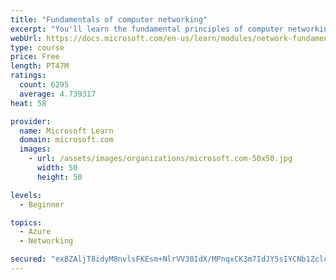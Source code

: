 ```yaml
---
title: "Fundamentals of computer networking"
excerpt: "You'll learn the fundamental principles of computer networking to prepare you for the Azure admin and developer learning paths."
webUrl: https://docs.microsoft.com/en-us/learn/modules/network-fundamentals/
type: course
price: Free
length: PT47M
ratings:
  count: 6295
  average: 4.739317
heat: 58

provider:
  name: Microsoft Learn
  domain: microsoft.com
  images:
    - url: /assets/images/organizations/microsoft.com-50x50.jpg
      width: 50
      height: 50

levels:
  - Beginner

topics:
  - Azure
  - Networking

secured: "ex8ZAljT8idyM8nvlsFKEsm+NlrVV30IdX/MPnqxCK3m7IdJY5sIYCNb1Zclcq9LuNXVARckUvaMSCIUIdquhAB4LKAQf7lg4v7Wo1bM2xHsXHQmI24vW3HomwvebpUkkwO/5WP6lGRVgo3gJt2HITddAVrnr/s3kPzofPZSoGHg1uRlQkJ5yQ7Eb5jr130I71g0GhKDmMju4msyAcl3oKwSKKF7jQxkX00hfcU0wNfiH3gMcy1oRBuS4dP6YWWl/3RorEdoZTwaUqYh4rzMDBiPh2M98ITWIen3iXPG+JPPRu/VgJgYg+xBKxDYfeSG28+VrxMNFBbjZieDs4CW/7lh5Yh/8anSwynlRDP8HL+EyOvvJyqrGvAhAWE2yLl1RfGicBQ7U/vvFDOcYv8gkTo+148LWdAlS6cZUhxkXIg=;dY4YwRQAzO5UPijg1qxWog=="
---
```


